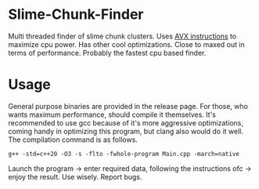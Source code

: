 # Slime-Chunk-Finder
Multi threaded finder of slime chunk clusters. Uses [AVX instructions](https://www.youtube.com/watch?v=1IAwkEdRZZw) to maximize cpu power. Has other cool optimizations. Close to maxed out in terms of performance. Probably the fastest cpu based finder.
# Usage
General purpose binaries are provided in the release page. For those, who wants maximum performance, should compile it themselves. It's recommended to use gcc because of it's more aggressive optimizations, coming handy in optimizing this program, but clang also would do it well. The compilation command is as follows.
```
g++ -std=c++20 -O3 -s -flto -fwhole-program Main.cpp -march=native
```
Launch the program -> enter required data, following the instructions ofc -> enjoy the result. Use wisely. Report bugs.
